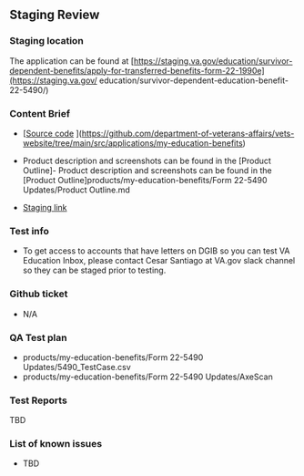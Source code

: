 ## Staging Review

### Staging location
The application can be found at [https://staging.va.gov/education/survivor-dependent-benefits/apply-for-transferred-benefits-form-22-1990e](https://staging.va.gov/
education/survivor-dependent-education-benefit-22-5490/)

### Content Brief
- [[Source code](https://github.com/department-of-veterans-affairs/vets-website/tree/main/src/applications/enrollment-verification) ](https://github.com/department-of-veterans-affairs/vets-website/tree/main/src/applications/my-education-benefits)
- Product description and screenshots can be found in the [Product Outline]- Product description and screenshots can be found in the [Product Outline]products/my-education-benefits/Form 22-5490 Updates/Product Outline.md

- [Staging link](https://staging.va.gov/education/survivor-dependent-education-benefit-22-5490/)

### Test info
- To get access to accounts that have letters on DGIB so you can test VA Education Inbox, please contact Cesar Santiago at VA.gov slack channel so they can be staged prior to testing.

### Github ticket
- N/A

### QA Test plan
- products/my-education-benefits/Form 22-5490 Updates/5490_TestCase.csv
- products/my-education-benefits/Form 22-5490 Updates/AxeScan

### Test Reports
TBD

### List of known issues
- TBD
